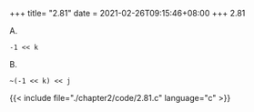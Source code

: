 +++
title= "2.81"
date = 2021-02-26T09:15:46+08:00
+++
2.81

A.

    -1 << k

B.

    ~(-1 << k) << j

{{< include file="./chapter2/code/2.81.c" language="c" >}}

